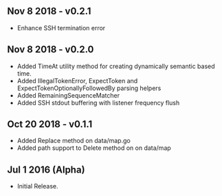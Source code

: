 ## Nov 8 2018 - v0.2.1
 - Enhance SSH termination error

## Nov 8 2018 - v0.2.0

 - Added TimeAt utility method for creating dynamically semantic based time.
 - Added IllegalTokenError, ExpectToken and ExpectTokenOptionallyFollowedBy parsing helpers
 - Added RemainingSequenceMatcher
 - Added SSH stdout buffering with listener frequency flush

## Oct 20 2018 - v0.1.1

 - Added Replace method on data/map.go
 - Added path support to Delete method on on data/map

## Jul 1 2016 (Alpha)

  * Initial Release.
